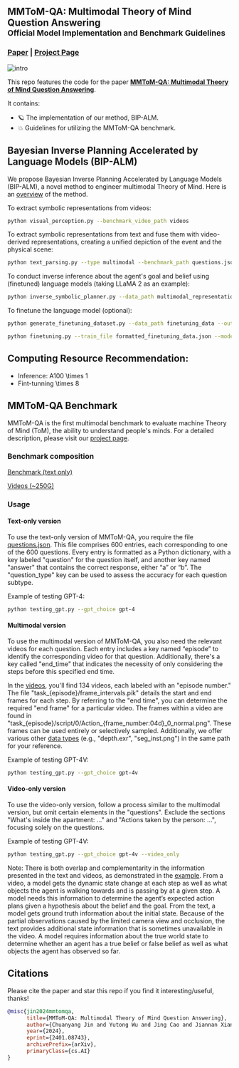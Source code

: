 ## MMToM-QA: Multimodal Theory of Mind Question Answering <br> <sub>Official Model Implementation and Benchmark Guidelines</sub>


### [Paper](https://arxiv.org/abs/2401.08743) | [Project Page](https://chuanyangjin.com/mmtom-qa)

![intro](visuals/intro.png)

This repo features the code for the paper [**MMToM-QA: Multimodal Theory of Mind Question Answering**](https://arxiv.org/abs/2401.08743).

It contains:

* 🪐 The implementation of our method, BIP-ALM.
* 💥 Guidelines for utilizing the MMToM-QA benchmark.

## Bayesian Inverse Planning Accelerated by Language Models (BIP-ALM)

We propose Bayesian Inverse Planning Accelerated by Language Models (BIP-ALM), a novel method to engineer multimodal Theory of Mind. Here is an [overview](visuals/model.png) of the method.

To extract symbolic representations from videos:

```bash
python visual_perception.py --benchmark_video_path videos
```

To extract symbolic representations from text and fuse them with video-derived representations, creating a unified depiction of the event and the physical scene:

```bash
python text_parsing.py --type multimodal --benchmark_path questions.json --output_file multimodal_representations.json
```

To conduct inverse inference about the agent's goal and belief using (finetuned) language models (taking LLaMA 2 as an example):

```bash
python inverse_symbolic_planner.py --data_path multimodal_representations.json --model_name_or_path meta-llama/Llama-2-7b-hf --load_lora 1 --lora_name_or_path output/checkpoint-llama --output_path output.txt
```

To finetune the language model (optional):

```bash
python generate_finetuning_dataset.py --data_path finetuning_data --output_file formatted_finetuning_data.json
```

```bash
python finetuning.py --train_file formatted_finetuning_data.json --model_name_or_path meta-llama/Llama-2-7b-hf --fisher_matrix_path fisher-matrix/fisher-matrix-6B --per_device_train_batch_size 4 --gradient_accumulation_steps 4 --lr 5e-5 --num_epochs 3 --ewc_lambda 0.5 --output_dir output_finetuning.txt
```
## Computing Resource Recommendation:
- Inference: A100 \times 1
- Fint-tunning \times 8
  
## MMToM-QA Benchmark

MMToM-QA is the first multimodal benchmark to evaluate machine Theory of Mind (ToM), the ability to understand people's minds. For a detailed description, please visit our [project page](https://chuanyangjin.com/mmtom-qa).

### Benchmark composition

[Benchmark (text only)](/Benchmark/questions.json)

[Videos (~250G)](http://virtual-home.org/release/MMToMQA/benchmark.zip)

### Usage

#### Text-only version
To use the text-only version of MMToM-QA, you require the file [questions.json](/Benchmark/questions.json). This file comprises 600 entries, each corresponding to one of the 600 questions. Every entry is formatted as a Python dictionary, with a key labeled "question" for the question itself, and another key named "answer" that contains the correct response, either “a” or “b”. The "question_type" key can be used to assess the accuracy for each question subtype.

Example of testing GPT-4:
```bash
python testing_gpt.py --gpt_choice gpt-4
```

#### Multimodal version
To use the multimodal version of MMToM-QA, you also need the relevant videos for each question. Each entry includes a key named “episode” to identify the corresponding video for that question. Additionally, there's a key called "end_time" that indicates the necessity of only considering the steps before this specified end time.

In the [videos](http://virtual-home.org/release/MMToMQA/benchmark.zip), you'll find 134 videos, each labeled with an "episode number." The file "task_{episode}/frame_intervals.pik" details the start and end frames for each step. By referring to the "end time", you can determine the required "end frame" for a particular video. The frames within a video are found in "task_{episode}/script/0/Action_{frame_number:04d}_0_normal.png". These frames can be used entirely or selectively sampled. Additionally, we offer various other [data types](visuals/available_data_type.png) (e.g., "depth.exr", "seg_inst.png") in the same path for your reference.

Example of testing GPT-4V:
```bash
python testing_gpt.py --gpt_choice gpt-4v
```

#### Video-only version
To use the video-only version, follow a process similar to the multimodal version, but omit certain elements in the "questions". Exclude the sections "What's inside the apartment: ..." and "Actions taken by the person: ...", focusing solely on the questions.

Example of testing GPT-4V:
```bash
python testing_gpt.py --gpt_choice gpt-4v --video_only
```

Note: There is both overlap and complementarity in the information presented in the text and videos, as demonstrated in the [example](visuals/intro.png). From a video, a model gets the dynamic state change at each step as well as what objects the agent is walking towards and is passing by at a given step. A model needs this information to determine the agent’s expected action plans given a hypothesis about the belief and the goal. From the text, a model gets ground truth information about the initial state. Because of the partial observations caused by the limited camera view and occlusion, the text provides additional state information that is sometimes unavailable in the video. A model requires information about the true world state to determine whether an agent has a true belief or false belief as well as what objects the agent has observed so far.

## Citations
Please cite the paper and star this repo if you find it interesting/useful, thanks!

```bibtex
@misc{jin2024mmtomqa,
      title={MMToM-QA: Multimodal Theory of Mind Question Answering}, 
      author={Chuanyang Jin and Yutong Wu and Jing Cao and Jiannan Xiang and Yen-Ling Kuo and Zhiting Hu and Tomer Ullman and Antonio Torralba and Joshua B. Tenenbaum and Tianmin Shu},
      year={2024},
      eprint={2401.08743},
      archivePrefix={arXiv},
      primaryClass={cs.AI}
}
```
